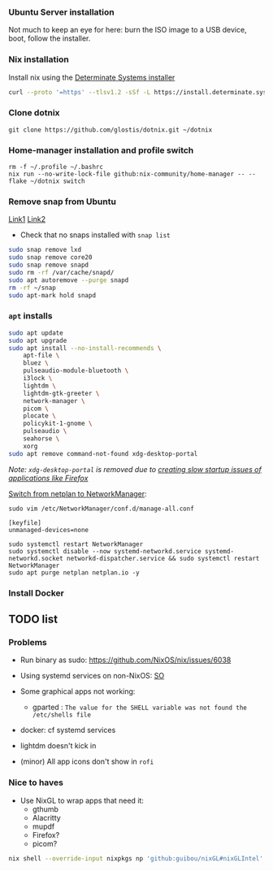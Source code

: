 ### Ubuntu Server installation

Not much to keep an eye for here: burn the ISO image to a USB device, boot, follow the installer.

### Nix installation

Install nix using the [Determinate Systems installer](https://github.com/DeterminateSystems/nix-installer)
```bash
curl --proto '=https' --tlsv1.2 -sSf -L https://install.determinate.systems/nix | sh -s -- install
```

### Clone dotnix
```
git clone https://github.com/glostis/dotnix.git ~/dotnix
```

### Home-manager installation and profile switch
```
rm -f ~/.profile ~/.bashrc
nix run --no-write-lock-file github:nix-community/home-manager -- --flake ~/dotnix switch
```

### Remove snap from Ubuntu
[Link1](https://www.kevin-custer.com/blog/disabling-snaps-in-ubuntu-20-10-and-20-04-lts/)
[Link2](https://askubuntu.com/questions/1035915/how-to-remove-snap-from-ubuntu/1114686#1114686)
- Check that no snaps installed with `snap list`
```bash
sudo snap remove lxd
sudo snap remove core20
sudo snap remove snapd
sudo rm -rf /var/cache/snapd/
sudo apt autoremove --purge snapd
rm -rf ~/snap
sudo apt-mark hold snapd
```

### `apt` installs
```bash
sudo apt update
sudo apt upgrade
sudo apt install --no-install-recommends \
    apt-file \
    bluez \
    pulseaudio-module-bluetooth \
    i3lock \
    lightdm \
    lightdm-gtk-greeter \
    network-manager \
    picom \
    plocate \
    policykit-1-gnome \
    pulseaudio \
    seahorse \
    xorg
sudo apt remove command-not-found xdg-desktop-portal
```
*Note: `xdg-desktop-portal` is removed due to [creating slow startup issues of applications like Firefox](https://github.com/flatpak/xdg-desktop-portal/issues/1032)*

[Switch from netplan to NetworkManager](https://askubuntu.com/a/1463401):
```
sudo vim /etc/NetworkManager/conf.d/manage-all.conf
```
```
[keyfile]
unmanaged-devices=none
```
```
sudo systemctl restart NetworkManager
sudo systemctl disable --now systemd-networkd.service systemd-networkd.socket networkd-dispatcher.service && sudo systemctl restart NetworkManager
sudo apt purge netplan netplan.io -y
```

### Install Docker

## TODO list

### Problems

- Run binary as sudo: https://github.com/NixOS/nix/issues/6038

- Using systemd services on non-NixOS: [SO](https://unix.stackexchange.com/questions/349199/how-does-nix-manage-systemd-modules-on-a-non-nixos)

- Some graphical apps not working:

    - gparted : `The value for the SHELL variable was not found the /etc/shells file`

- docker: cf systemd services

- lightdm doesn't kick in

- (minor) All app icons don't show in `rofi`

### Nice to haves

- Use NixGL to wrap apps that need it:
    - gthumb
    - Alacritty
    - mupdf
    - Firefox?
    - picom?
```bash
nix shell --override-input nixpkgs np 'github:guibou/nixGL#nixGLIntel'
```
